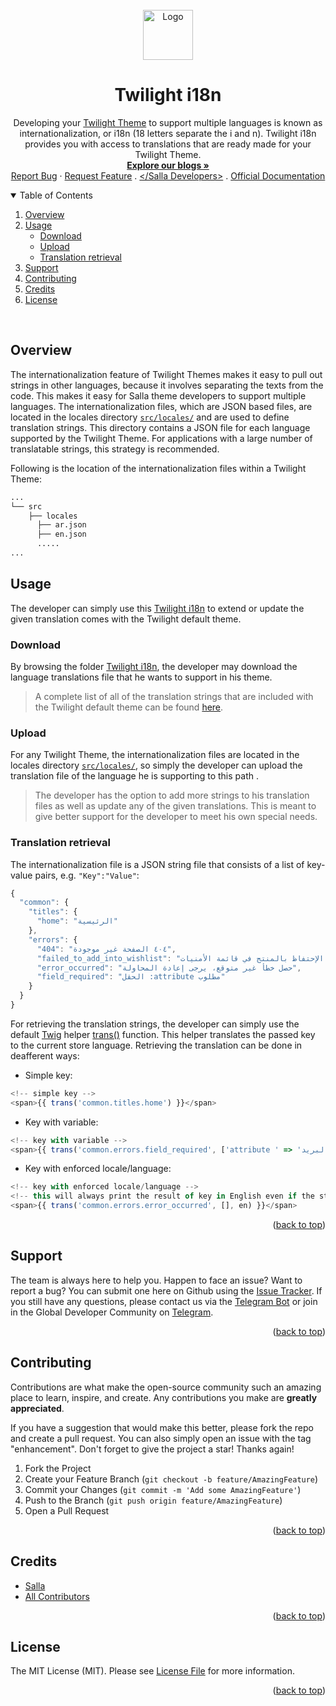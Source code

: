 
<div id="top"></div>
<br />
<div align="center"> 
  <a href="https://salla.dev"> 
    <img src="https://salla.dev/wp-content/themes/salla-portal/dist/img/salla-logo.png" alt="Logo" width="80" height="80"> 
  </a>
  <h1 align="center">Twilight i18n</h1>
  <p align="center">
Developing your <a href="https://docs.salla.dev/docs/twilight-themes-documentation">Twilight Theme</a>   to support multiple languages is known as internationalization, or i18n (18 letters separate the i and n). Twilight i18n provides you with access to translations that are ready made for your Twilight Theme. 
    <br />
    <a href="https://salla.dev/"><strong>Explore our blogs »</strong></a>
    <br />
    <a href="https://github.com/SallaApp/twilight-i18n/issues/new">Report Bug</a> · 
    <a href="https://github.com/SallaApp/twilight-i18n/discussions/new">Request Feature</a> . <a href="https://t.me/salladev">&lt;/Salla Developers&gt;</a> . <a href="https://docs.salla.dev/docs/twilight-themes-documentation">Official Documentation</a> 
  </p>
</div>

<!-- TABLE OF CONTENTS -->
<details open>
  <summary>Table of Contents</summary>
<ol>
<li><a  href="#overview">Overview</a></li>
<li><a  href="#usage">Usage</a>
<ul>
<li><a  href="#upload">Download</a></li>
<li><a  href="#download">Upload</a></li>
<li><a  href="#translation-retrieval">Translation retrieval</a></li>
</ul>
</li>

<li><a  href="#support">Support</a></li>
<li><a  href="#contributing">Contributing</a></li>
<li><a  href="#credits">Credits</a></li>
<li><a  href="#license">License</a></li>
</ol>
</details>

<br>

## Overview
The internationalization feature of Twilight Themes makes it easy to pull out strings in other languages, because it involves separating the texts from the code. This makes it easy for Salla theme developers to support multiple languages. The internationalization files, which are JSON based files, are located in the locales directory [`src/locales/`](https://github.com/SallaApp/theme-raed/tree/master/src/locales) and are used to define translation strings. This directory contains a JSON file for each language supported by the Twilight Theme. For applications with a large number of translatable strings, this strategy is recommended.

Following is the location of the internationalization files within a Twilight Theme:

```sh
...
└── src 
    ├── locales
      ├── ar.json
      ├── en.json
      .....
...
```
 
## Usage 
The developer can simply use this [Twilight i18n](https://github.com/SallaApp/twilight-i18n/tree/master/locales) to extend or update the given translation comes with the Twilight default theme.

### Download
By browsing the folder [Twilight i18n](https://github.com/SallaApp/twilight-i18n/tree/master/locales), the developer may download the language translations file that he wants to support in his theme. 
> A complete list of all of the translation strings that are included with the Twilight default theme can be found [here](https://localazy.com/p/twilight).

### Upload 
For any Twilight Theme, the  internationalization files are located in the locales directory [`src/locales/`](https://github.com/SallaApp/theme-raed/tree/master/src/locales), so simply the developer can upload the translation file of the language he is supporting to this path .

> The developer has the option to add more strings to his translation files as well as update any of the given translations. This is meant to give better support for the developer to meet his own special needs.

### Translation retrieval
The internationalization file is a JSON string file that consists of a list of key-value pairs, e.g. `"Key":"Value"`:
```js
{
  "common": {
    "titles": {
      "home": "الرئيسية"
    },
    "errors": {
      "404": "٤٠٤ الصفحة غير موجودة",
      "failed_to_add_into_wishlist": "تعذر الإحتفاظ بالمنتج في قائمة الأمنيات!",
      "error_occurred": "حصل خطأ غير متوقع، يرجى إعادة المحاولة",
      "field_required": "الحقل :attribute مطلوب"
    }
  }
}

```
For retrieving the translation strings, the developer can simply use the default [Twig](https://twig.symfony.com/) helper [trans()](https://salla.stoplight.io/docs/twilight-themes-documentation/afad4e4ff0cda-twilight-flavoured-twig#trans) function. This helper translates the passed key to the current store language. Retrieving the translation can be done in deafferent ways:

- Simple key: 
```js
<!-- simple key -->
<span>{{ trans('common.titles.home') }}</span>
```

- Key with variable:
```js
<!-- key with variable -->
<span>{{ trans('common.errors.field_required', ['attribute ' => 'البريد']) }}</span>
```

- Key with enforced locale/language:
```js
<!-- key with enforced locale/language -->
<!-- this will always print the result of key in English even if the store has different default language -->
<span>{{ trans('common.errors.error_occurred', [], en) }}</span>
```

<p align="right">(<a href="#top">back to top</a>)</p>

## Support

The team is always here to help you. Happen to face an issue? Want to report a bug? You can submit one here on Github using the [Issue Tracker](https://github.com/SallaApp/theme-raed/issues/new). If you still have any questions, please contact us via the [Telegram Bot](https://t.me/SallaSupportBot) or join in the Global Developer Community on [Telegram](https://t.me/salladev).

<p align="right">(<a href="#top">back to top</a>)</p>

## Contributing

Contributions are what make the open-source community such an amazing place to learn, inspire, and create.
Any contributions you make are **greatly appreciated**.

If you have a suggestion that would make this better, please fork the repo and create a pull request.
You can also simply open an issue with the tag "enhancement". Don't forget to give the project a star! Thanks again!

1. Fork the Project
2. Create your Feature Branch (`git checkout -b feature/AmazingFeature`)
3. Commit your Changes (`git commit -m 'Add some AmazingFeature'`)
4. Push to the Branch (`git push origin feature/AmazingFeature`)
5. Open a Pull Request

<p align="right">(<a href="#top">back to top</a>)</p>

## Credits
- [Salla](https://github.com/sallaApp)
- [All Contributors](../../contributors)
<p align="right">(<a href="#top">back to top</a>)</p>

## License
The MIT License (MIT). Please see [License File](LICENSE.md) for more information.
<p align="right">(<a href="#top">back to top</a>)</p>
